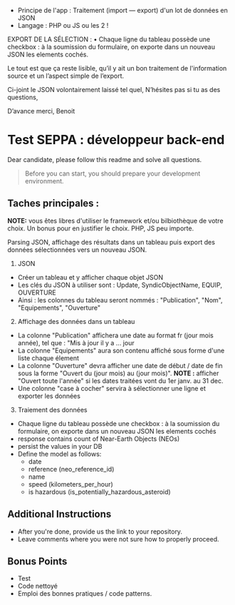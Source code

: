 
- Principe de l'app : Traitement (import — export) d'un lot de données en JSON 
- Langage : PHP ou JS ou les 2 !


EXPORT DE LA SÉLECTION :
• Chaque ligne du tableau possède une checkbox : à  la soumission du formulaire, on exporte dans un nouveau JSON les elements cochés.

Le tout est que ça reste lisible, qu’il y ait un bon traitement de l'information source et un l’aspect simple de l’export.

Ci-joint le JSON volontairement laissé tel quel,
N’hésites pas si tu as des questions,

D’avance merci,
Benoit


# Test SEPPA : développeur back-end

Dear candidate, please follow this readme and solve all questions.

> Before you can start, you should prepare your development environment.

## Taches principales :

**NOTE:** vous êtes libres d'utiliser le framework et/ou bilbiothèque de votre choix. Un bonus pour en justifier le choix. PHP, JS peu importe.

Parsing JSON, affichage des résultats dans un tableau puis export des données sélectionnées vers un nouveau JSON.

1. JSON
  - Créer un tableau et y afficher chaque objet JSON
  - Les clés du JSON à utiliser sont : Update, SyndicObjectName, EQUIP, OUVERTURE
  - Ainsi : les colonnes du tableau seront nommés : "Publication", "Nom", "Equipements", "Ouverture"
  
2. Affichage des données dans un tableau
  - La colonne "Publication" affichera une date au format fr (jour mois année), tel que : "Mis à jour il y a ... jour  
  - La colonne "Equipements" aura son contenu affiché sous forme d'une liste chaque élement
  - La colonne "Ouverture" devra afficher une date de début / date de fin sous la forme "Ouvert du (jour mois) au (jour mois)".
    **NOTE :** afficher "Ouvert toute l'année" si les dates traitées vont du 1er janv. au 31 dec.
  - Une colonne "case à cocher" servira à sélectionner une ligne et exporter les données
  
3. Traiement des données
  - Chaque ligne du tableau possède une checkbox : à  la soumission du formulaire, on exporte dans un nouveau JSON les elements cochés
  - response contains count of Near-Earth Objects (NEOs)
  - persist the values in your DB
  - Define the model as follows:
    - date
    - reference (neo_reference_id)
    - name
    - speed (kilometers_per_hour)
    - is hazardous (is_potentially_hazardous_asteroid)

  
## Additional Instructions

- After you're done, provide us the link to your repository.
- Leave comments where you were not sure how to properly proceed.

## Bonus Points

- Test
- Code nettoyé
- Emploi des bonnes pratiques / code patterns.
